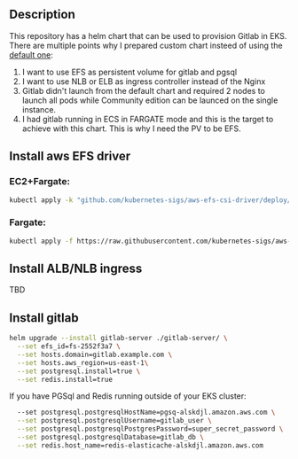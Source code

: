 ## Description
This repository has a helm chart that can be used to provision Gitlab in EKS.
There are multiple points why I prepared custom chart insteed of using the [default one](https://charts.gitlab.io/):
1. I want to use EFS as persistent volume for gitlab and pgsql
2. I want to use NLB or ELB as ingress controller instead of the Nginx
3. Gitlab didn't launch from the default chart and required 2 nodes to launch all pods while Community edition can be launced on the single instance.
4. I had gitlab running in ECS in FARGATE mode and this is the target to achieve with this chart. This is why I need the PV to be EFS.
## Install aws EFS driver
### EC2+Fargate:
```bash
kubectl apply -k "github.com/kubernetes-sigs/aws-efs-csi-driver/deploy/kubernetes/overlays/stable/ecr/?ref=release-1.0"
```
### Fargate:
```bash
kubectl apply -f https://raw.githubusercontent.com/kubernetes-sigs/aws-efs-csi-driver/master/deploy/kubernetes/base/csidriver.yaml
```
## Install ALB/NLB ingress
TBD

## Install gitlab
```bash
helm upgrade --install gitlab-server ./gitlab-server/ \
  --set efs_id=fs-2552f3a7 \
  --set hosts.domain=gitlab.example.com \
  --set hosts.aws_region=us-east-1\
  --set postgresql.install=true \
  --set redis.install=true
```

If you have PGSql and Redis running outside of your EKS cluster:
```bash
  --set postgresql.postgresqlHostName=pgsq-alskdjl.amazon.aws.com \
  --set postgresql.postgresqlUsername=gitlab_user \
  --set postgresql.postgresqlPostgresPassword=super_secret_password \
  --set postgresql.postgresqlDatabase=gitlab_db \
  --set redis.host_name=redis-elasticache-alskdjl.amazon.aws.com
```
